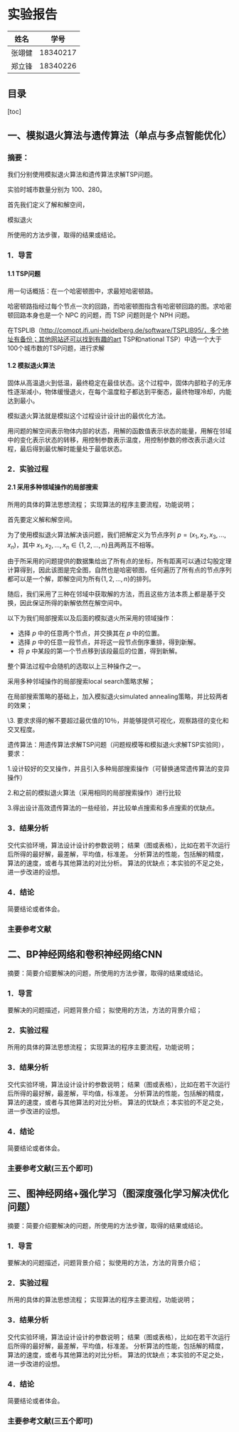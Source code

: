 # 实验报告

| 姓名   | 学号     |
| ------ | -------- |
| 张翊健 | 18340217 |
| 郑立锋 | 18340226 |

## 目录

[toc]

<div style="page-break-after:always"></div>

## 一、模拟退火算法与遗传算法（单点与多点智能优化）

### 摘要：

我们分别使用模拟退火算法和遗传算法求解TSP问题。

实验时城市数量分别为 100、280。

首先我们定义了解和解空间，



模拟退火

所使用的方法步骤，取得的结果或结论。



### 1．导言

#### 1.1 TSP问题

用一句话概括：在一个哈密顿图中，求最短哈密顿路。

哈密顿路指经过每个节点一次的回路，而哈密顿图指含有哈密顿回路的图。求哈密顿回路本身也是一个 NPC 的问题，而 TSP 问题则是个 NPH 问题。

在TSPLIB（http://comopt.ifi.uni-heidelberg.de/software/TSPLIB95/，多个地址有备份；其他网站还可以找到有趣的art TSP和national TSP）中选一个大于100个城市数的TSP问题，进行求解

#### 1.2 模拟退火算法

固体从高温退火到低温，最终稳定在最佳状态。这个过程中，固体内部粒子的无序性逐渐减小，物体缓慢退火，在每个温度粒子都达到平衡态，最终物理冷却，内能达到最小。

模拟退火算法就是模拟这个过程设计设计出的最优化方法。

用问题的解空间表示物体内部的状态，用解的函数值表示状态的能量，用解在邻域中的变化表示状态的转移，用控制参数表示温度，用控制参数的修改表示退火过程，最后得到最优解时能量处于最低状态。



### 2．实验过程

#### 2.1 采用多种领域操作的局部搜索

   所用的具体的算法思想流程；
   实现算法的程序主要流程，功能说明；

首先要定义解和解空间。

为了使用模拟退火算法解决该问题，我们把解定义为节点序列 $p=(x_1,x_2,x_3,...,x_n)$，其中 $x_1,x_2,...,x_n\in\{1,2,...,n\}$且两两互不相等。

由于所采用的问题提供的数据集给出了所有点的坐标，所有距离可以通过勾股定理计算得到，因此该图是完全图，自然也是哈密顿图，任何遍历了所有点的节点序列都可以是一个解，即解空间为所有$\{1,2,...,n\}$的排列。

随后，我们采用了三种在邻域中获取解的方法，而且这些方法本质上都是基于交换，因此保证所得的新解依然在解空间中。

以下为我们局部搜索以及后面的模拟退火所采用的领域操作：

+ 选择 $p$ 中的任意两个节点，并交换其在 $p$ 中的位置。
+ 选择 $p$ 中的任意一段节点，并将这一段节点倒序重排，得到新解。
+ 将 $p$ 中某段的第一个节点移到该段最后的位置，得到新解。

整个算法过程中会随机的选取以上三种操作之一。





采用多种邻域操作的局部搜索local search策略求解；

在局部搜索策略的基础上，加入模拟退火simulated annealing策略，并比较两者的效果；

\3. 要求求得的解不要超过最优值的10％，并能够提供可视化，观察路径的变化和交叉程度。

 

遗传算法：用遗传算法求解TSP问题（问题规模等和模拟退火求解TSP实验同），要求：

1.设计较好的交叉操作，并且引入多种局部搜索操作（可替换通常遗传算法的变异操作）

2.和之前的模拟退火算法（采用相同的局部搜索操作）进行比较

3.得出设计高效遗传算法的一些经验，并比较单点搜索和多点搜索的优缺点。





### 3．结果分析

   交代实验环境，算法设计设计的参数说明；
   结果（图或表格），比如在若干次运行后所得的最好解，最差解，平均值，标准差。
   分析算法的性能，包括解的精度，算法的速度，或者与其他算法的对比分析。
   算法的优缺点；本实验的不足之处，进一步改进的设想。

### 4．结论

   简要结论或者体会。



### 主要参考文献





## 二、BP神经网络和卷积神经网络CNN

摘要：简要介绍要解决的问题，所使用的方法步骤，取得的结果或结论。



### 1．导言

   要解决的问题描述，问题背景介绍；
   拟使用的方法，方法的背景介绍；

### 2．实验过程

   所用的具体的算法思想流程；
   实现算法的程序主要流程，功能说明；

### 3．结果分析

   交代实验环境，算法设计设计的参数说明；
   结果（图或表格），比如在若干次运行后所得的最好解，最差解，平均值，标准差。
   分析算法的性能，包括解的精度，算法的速度，或者与其他算法的对比分析。
   算法的优缺点；本实验的不足之处，进一步改进的设想。

### 4．结论

   简要结论或者体会。



### 主要参考文献(三五个即可)





## 三、图神经网络+强化学习（图深度强化学习解决优化问题）

摘要：简要介绍要解决的问题，所使用的方法步骤，取得的结果或结论。



### 1．导言

   要解决的问题描述，问题背景介绍；
   拟使用的方法，方法的背景介绍；

### 2．实验过程

   所用的具体的算法思想流程；
   实现算法的程序主要流程，功能说明；

### 3．结果分析

   交代实验环境，算法设计设计的参数说明；
   结果（图或表格），比如在若干次运行后所得的最好解，最差解，平均值，标准差。
   分析算法的性能，包括解的精度，算法的速度，或者与其他算法的对比分析。
   算法的优缺点；本实验的不足之处，进一步改进的设想。

### 4．结论

   简要结论或者体会。



### 主要参考文献(三五个即可)









